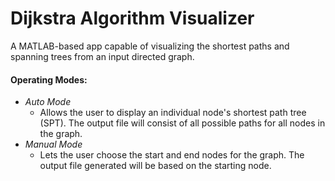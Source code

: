 # Dijkstra Algorithm Visualizer
A MATLAB-based app capable of visualizing the shortest paths and spanning trees from an input directed graph.

#### Operating Modes:
* _Auto Mode_
  * Allows the user to display an individual node's shortest path tree (SPT). The output file will consist of all possible paths for all nodes in the graph.
* _Manual Mode_
  * Lets the user choose the start and end nodes for the graph. The output file generated will be based on the starting node.